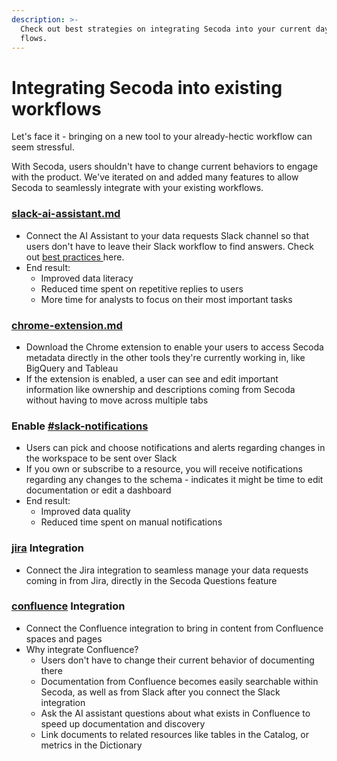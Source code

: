 ```yaml
---
description: >-
  Check out best strategies on integrating Secoda into your current day-to-day
  flows.
---
```


# Integrating Secoda into existing workflows

Let's face it - bringing on a new tool to your already-hectic workflow can seem stressful.

With Secoda, users shouldn't have to change current behaviors to engage with the product. We've iterated on and added many features to allow Secoda to seamlessly integrate with your existing workflows.

### [slack-ai-assistant.md](../../integrations/productivity-tools/slack-connection/slack-ai-assistant.md "mention")

* Connect the AI Assistant to your data requests Slack channel so that users don't have to leave their Slack workflow to find answers. Check out [best practices ](slack-less-than-greater-than-questions-workflow.md)here.
* End result:
  * Improved data literacy
  * Reduced time spent on repetitive replies to users
  * More time for analysts to focus on their most important tasks

### [chrome-extension.md](../../features/chrome-extension.md "mention")

* Download the Chrome extension to enable your users to access Secoda metadata directly in the other tools they're currently working in, like BigQuery and Tableau
* If the extension is enabled, a user can see and edit important information like ownership and descriptions coming from Secoda without having to move across multiple tabs

### Enable [#slack-notifications](../../features/notifications.md#slack-notifications "mention")

* Users can pick and choose notifications and alerts regarding changes in the workspace to be sent over Slack&#x20;
* If you own or subscribe to a resource, you will receive notifications regarding any changes to the schema - indicates it might be time to edit documentation or edit a dashboard
* End result:
  * Improved data quality
  * Reduced time spent on manual notifications

### [jira](../../integrations/productivity-tools/jira/ "mention") Integration

* Connect the Jira integration to seamless manage your data requests coming in from Jira, directly in the Secoda Questions feature

### [confluence](../../integrations/productivity-tools/confluence/ "mention") Integration

* Connect the Confluence integration to bring in content from Confluence spaces and pages&#x20;
* Why integrate Confluence?
  * Users don't have to change their current behavior of documenting there
  * Documentation from Confluence becomes easily searchable within Secoda, as well as from Slack after you connect the Slack integration
  * Ask the AI assistant questions about what exists in Confluence to speed up documentation and discovery
  * Link documents to related resources like tables in the Catalog, or metrics in the Dictionary
